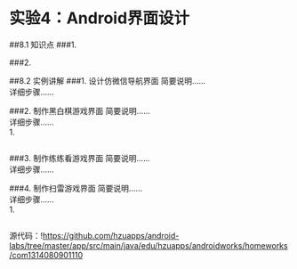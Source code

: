 # 实验4：Android界面设计

##8.1 知识点
###1.   

###2.  

##8.2 实例讲解
###1. 设计仿微信导航界面
简要说明……  
详细步骤……  

###2. 制作黑白棋游戏界面
简要说明……  
详细步骤……  
1. 
```

```
###3. 制作练练看游戏界面
简要说明……  
详细步骤……  

###4. 制作扫雷游戏界面
简要说明……  
详细步骤……  
1. 
```  

```  
源代码：!https://github.com/hzuapps/android-labs/tree/master/app/src/main/java/edu/hzuapps/androidworks/homeworks/com1314080901110
